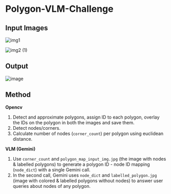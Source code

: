 # Polygon-VLM-Challenge

## Input Images
![img1](https://github.com/user-attachments/assets/ffe9296a-5986-4da2-9d8c-43303b1289ac)  

![img2 (1)](https://github.com/user-attachments/assets/8429e00d-5f5b-424b-8bef-74b1a86ec4fc)

## Output

![image](https://github.com/user-attachments/assets/431dd5e0-b06d-451a-ae5c-452f4c9e5ae6)

## Method

__Opencv__ 
1. Detect and approximate polygons, assign ID to each polygon, overlay the IDs on the polygon in both the images and save them. 
2. Detect nodes/corners.  
3. Calculate number of nodes (```corner_count```) per polygon using euclidean distance.

__VLM (Gemini)__
1. Use ```corner_count``` and ```polygon_map_input_img.jpg``` (the image with nodes & labelled polygons) to generate a polygon ID - node ID mapping (```node_dict```) with a single Gemini call.
2. In the second call, Gemini uses ```node_dict``` and ```labelled_polygon.jpg``` (image with colored & labelled polygons without nodes) to answer user queries about nodes of any polygon.
